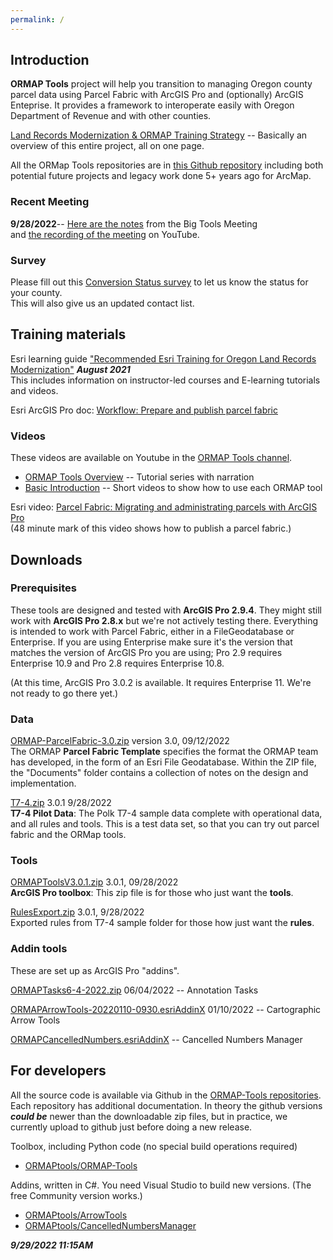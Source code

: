 ```yaml
---
permalink: /
---
```

## Introduction

**ORMAP Tools** project will help you 
transition to managing Oregon county parcel data using Parcel Fabric with ArcGIS Pro and (optionally) ArcGIS Enteprise. It provides a framework to
interoperate easily with Oregon Department of Revenue and with other counties.

[Land Records Modernization & ORMAP Training Strategy](downloads/OR_Land_Records_Strategy_Canvas_final.pdf) -- Basically an
overview of this entire project, all on one page.

All the ORMap Tools repositories are in
[this Github repository](https://github.com/ORMAPTools)
including both potential future projects and legacy work done 5+ years ago for ArcMap.

### Recent Meeting

**9/28/2022**-- [Here are the notes](downloads/ORMAP_Big_Tools_Meeting_20220928.pdf) from the Big Tools Meeting  
and [the recording of the meeting](https://youtu.be/ep14fxZrXxo) on YouTube.

### Survey

Please fill out this [Conversion Status survey](https://docs.google.com/forms/d/e/1FAIpQLScLnnL2K0-6XgkTuEsw7QQ-Sx-LXNLE1jY4Y5ATNiESmDRE_A/viewform?vc=0&c=0&w=1&flr=0&pli=1&fbzx=5578410564896297533")
to let us know the status for your county.  
This will also give us an updated contact list.


## Training materials

Esri learning guide ["Recommended Esri Training for Oregon Land Records Modernization"](docs/ArcGIS%20Training%20Plan%20For%20ORMAP%20for%20JS_edit.pdf) ***August 2021***  
This includes information on instructor-led courses and E-learning tutorials and videos.

Esri ArcGIS Pro doc: [Workflow: Prepare and publish parcel fabric
](https://pro.arcgis.com/en/pro-app/latest/help/data/parcel-editing/workflow-publishpf.htm)


### Videos

These videos are available on Youtube in the [ORMAP Tools channel](https://www.youtube.com/channel/UCzm6fVzsVVk8LtuvzdPRmnQ).


* [ORMAP Tools Overview](https://youtube.com/playlist?list=PLOvsczC41I8ZbmCx709fCed38b8ZU4DUf) -- Tutorial series with narration
* [Basic Introduction](https://youtube.com/playlist?list=PLOvsczC41I8Ygz1G47wEqrtdLtMXfiXzm) -- Short videos to show how to use each ORMAP tool

Esri video: [Parcel Fabric: Migrating and administrating parcels with ArcGIS Pro](https://www.esri.com/videos/watch?videoid=zvTSIHKHC54&title=parcel-fabric-migrating-and-administrating-parcels-with-arcgis-pro)  
(48 minute mark of this video shows how to publish a parcel fabric.)

## Downloads

### Prerequisites

These tools are designed and tested with **ArcGIS Pro 2.9.4**.
They might still work with **ArcGIS Pro 2.8.x** but we're not actively testing there.
Everything is intended to work with Parcel Fabric, either in a FileGeodatabase or Enterprise.
If you are using Enterprise make sure it's the version that matches the version of ArcGIS Pro you are using; Pro 2.9 requires Enterprise 10.9 and Pro 2.8 requires Enterprise 10.8.

(At this time, ArcGIS Pro 3.0.2 is available. It requires Enterprise 11. We're
not ready to go there yet.)
    
### Data

[ORMAP-ParcelFabric-3.0.zip](https://github.com/ORMAPtools/ORMAP-ParcelFabric/archive/refs/tags/3.0.zip) version 3.0, 09/12/2022  
The ORMAP **Parcel Fabric Template** specifies the format the ORMAP team
has developed, in the form of an Esri File Geodatabase. Within the ZIP file, the 
"Documents" folder contains a collection of notes on the design and implementation.

[T7-4.zip](downloads/T7-4.zip) 3.0.1 9/28/2022   
**T7-4 Pilot Data**: The Polk T7-4 sample data complete with operational data, and all rules and tools. This is a test data set, so that you can try out parcel fabric and the ORMap tools.

### Tools

[ORMAPToolsV3.0.1.zip](downloads/ORMAPToolsV3.0.1.zip) 3.0.1, 09/28/2022  
**ArcGIS Pro toolbox**:   This zip file is for those who just want the **tools**.

[RulesExport.zip](https://github.com/ORMAPtools/RuleExports/archive/refs/tags/3.0.1.zip) 3.0.1, 9/28/2022  
Exported rules from T7-4 sample folder for those how just want the **rules**.

### Addin tools

These are set up as ArcGIS Pro "addins".

[ORMAPTasks6-4-2022.zip](downloads/ORMAPTasks6-4-2022.zip) 06/04/2022 -- Annotation Tasks 

[ORMAPArrowTools-20220110-0930.esriAddinX](https://github.com/ORMAPtools/ArrowTools/raw/main/ORMAPArrowTools-20220110-0930.esriAddinX) 01/10/2022  -- Cartographic Arrow Tools

[ORMAPCancelledNumbers.esriAddinX](https://github.com/ORMAPtools/CancelledNumbersManager/raw/main/Install/ORMAPCancelledNumbers.esriAddinX) -- Cancelled Numbers Manager


## For developers

All the source code is available via Github in the [ORMAP-Tools repositories](https://github.com/ORMAPtools).
Each repository has additional documentation.
In theory the github versions ***could be*** newer than the downloadable zip files, but in practice, we currently upload to github just before doing a new release.

Toolbox, including Python code (no special build operations required)
* [ORMAPtools/ORMAP-Tools](https://github.com/ORMAPtools/ORMAP-Tools)

Addins, written in C#. You need Visual Studio to build new versions. (The free Community version works.)

* [ORMAPtools/ArrowTools](https://github.com/ORMAPtools/ArrowTools)
* [ORMAPtools/CancelledNumbersManager](https://github.com/ORMAPtools/CancelledNumbersManager)


***9/29/2022 11:15AM***
